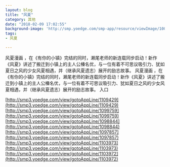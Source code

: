 ```yaml
---
layout: blog
title: "风夏"
category: 其他
date: "2018-02-09 17:02:55"
background-image: 'http://smp.yoedge.com/smp-app/resource/viewImage/1000819appline.png'
tags:
- 风夏

---
```

风夏漫画 ，在《有你的小镇》完结的同时，濑尾老师的新连载同步启动！新作《风夏》讲述了搬迁到小镇上的主人公榛名优，与一位有着不可思议吸引力、犹如夏日之风的少女风夏相遇，并（继承风夏遗志）展开的励志故事。
风夏漫画 ，在《有你的小镇》完结的同时，濑尾老师的新连载同步启动！新作《风夏》讲述了搬迁到小镇上的主人公榛名优，与一位有着不可思议吸引力、犹如夏日之风的少女风夏相遇，并（继承风夏遗志）展开的励志故事。
入口

[http://smp3.yoedge.com/view/gotoAppLine/1109429](http://smp3.yoedge.com/view/gotoAppLine/1109429)
[http://smp3.yoedge.com/view/gotoAppLine/1099759](http://smp3.yoedge.com/view/gotoAppLine/1099759)
[http://smp3.yoedge.com/view/gotoAppLine/1098844](http://smp3.yoedge.com/view/gotoAppLine/1098844)
[http://smp3.yoedge.com/view/gotoAppLine/1097857](http://smp3.yoedge.com/view/gotoAppLine/1097857)
[http://smp3.yoedge.com/view/gotoAppLine/1103973](http://smp3.yoedge.com/view/gotoAppLine/1103973)
[http://smp3.yoedge.com/view/gotoAppLine/1103972](http://smp3.yoedge.com/view/gotoAppLine/1103972)

        
